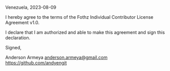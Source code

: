 Venezuela, 2023-08-09

I hereby agree to the terms of the Fothz Individual Contributor License Agreement v1.0.

I declare that I am authorized and able to make this agreement and sign this declaration.

Signed,

Anderson Armeya anderson.armeya@gmail.com https://github.com/andyengit
